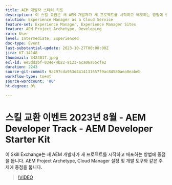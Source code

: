 ```yaml
---
title: AEM 개발자 스타터 키트
description: 이 스킬 교환은 새 AEM 개발자가 새 프로젝트를 시작하고 배포하는 방법에 중점을 둡니다. AEM Project Archetype, Cloud Manager 설정 및 개발 도구와 같은 주제에 중점을 둡니다.
solution: Experience Manager as a Cloud Service
feature-set: Experience Manager, Experience Manager Sites
feature: AEM Project Archetype, Developing
role: User
level: Intermediate, Experienced
doc-type: Event
last-substantial-update: 2023-10-27T00:00:00Z
jira: KT-14148
thumbnail: 3424017.jpeg
exl-id: ee5dd2bf-034e-4b22-8123-aca06a55cfe2
duration: 2243
source-git-commit: 9a297cda953d4414131657f9ac84580aea0eabeb
workflow-type: tm+mt
source-wordcount: '80'
ht-degree: 0%

---
```


# 스킬 교환 이벤트 2023년 8월 - AEM Developer Track - AEM Developer Starter Kit

이 Skill Exchange는 새 AEM 개발자가 새 프로젝트를 시작하고 배포하는 방법에 중점을 둡니다. AEM Project Archetype, Cloud Manager 설정 및 개발 도구와 같은 주제에 중점을 둡니다.

>[!VIDEO](https://video.tv.adobe.com/v/3424017/?learn=on)

